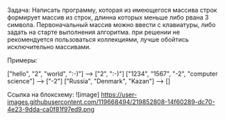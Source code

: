 Задача: Написать программу, которая из имеющегося массива строк формирует массив из строк,
длинна которых меньше либо рвана 3 символа. Первоначальный массив можно ввести с клавиатуры,
либо задать на старте выполнения алгоритма. при решении не рекомендуется пользоваться коллекциями,
лучше обойтись исключительно массивами.

Примеры:

["hello", "2", "world", ":-)"] --> ["2", ":-)"]
["1234", "1567", "-2", "computer science"] --> ["-2"]
["Russia", "Denmark", "Kazan"] --> []

Ссылка на блоксхему:
![image]
https://user-images.githubusercontent.com/119668494/219852808-14f60289-dc70-4e23-9dda-ca0f81f97ed9.png
